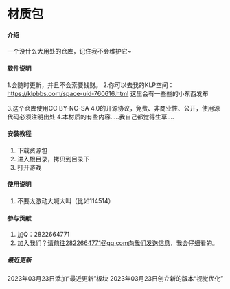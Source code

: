 # 材质包

#### 介绍
一个没什么大用处的仓库，记住我不会维护它~

#### 软件说明
1.会随时更新，并且不会索要钱财。
2.你可以去我的KLP空间：https://klpbbs.com/space-uid-760616.html 这里会有一些些的小东西发布

3.这个仓库使用CC BY-NC-SA 4.0的开源协议，免费、非商业性、公开，使用源代码必须注明出处
4.本材质的有些内容.....我自己都觉得生草....

#### 安装教程

1.  下载资源包
2.  进入根目录，拷贝到目录下
3.  打开游戏

#### 使用说明

1.  不要太激动大喊大叫（比如114514）

#### 参与贡献

1.  加Q：2822664771
2.  加入我们？请前往2822664771@qq.com向我们发送信息，我会仔细看的。

##### 最近更新
2023年03月23日添加“最近更新”板块
2023年03月23日创立新的版本“视觉优化”
